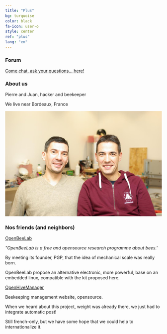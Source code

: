 ```yaml
---
title: "Plus"
bg: turquoise
color: black
fa-icon: user-o
style: center
ref: "plus"
lang: "en"
---
```


### Forum

[Come chat, ask your questions... here!](/forum)

### About us

Pierre and Juan, hacker and beekeeper

We live near Bordeaux, France

![IMGP9344](img/IMGP9344.JPG)

### Nos friends (and neighbors)

[OpenBeeLab](https://www.openbeelab.org/)

*"OpenBeeLab is a free and opensource research programme about bees.'*

By meeting its founder, PGP, that the idea of mechanical scale was really born.

OpenBeeLab propose an alternative electronic, more powerful, base on an embedded linux, compatible with the kit proposed here.


[OpenHiveManager](https://www.openhivemanager.org)

Beekeeping management website, opensource.

When we heard about this project, weight was already there, we just had to integrate automatic post!

Still french-only, but we have some hope that we could help to internationalize it.
